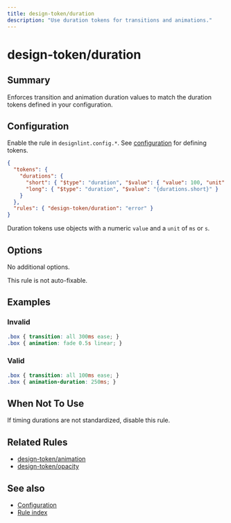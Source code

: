 ```yaml
---
title: design-token/duration
description: "Use duration tokens for transitions and animations."
---
```


# design-token/duration

## Summary
Enforces transition and animation duration values to match the duration tokens defined in your configuration.

## Configuration
Enable the rule in `designlint.config.*`. See [configuration](../../configuration.md) for defining tokens.

```json
{
  "tokens": {
    "durations": {
      "short": { "$type": "duration", "$value": { "value": 100, "unit": "ms" } },
      "long": { "$type": "duration", "$value": "{durations.short}" }
    }
  },
  "rules": { "design-token/duration": "error" }
}
```

Duration tokens use objects with a numeric `value` and a `unit` of `ms` or `s`.

## Options
No additional options.

This rule is not auto-fixable.

## Examples

### Invalid

```css
.box { transition: all 300ms ease; }
.box { animation: fade 0.5s linear; }
```

### Valid

```css
.box { transition: all 100ms ease; }
.box { animation-duration: 250ms; }
```

## When Not To Use
If timing durations are not standardized, disable this rule.

## Related Rules
- [design-token/animation](./animation.md)
- [design-token/opacity](./opacity.md)

## See also
- [Configuration](../../configuration.md)
- [Rule index](../index.md)
